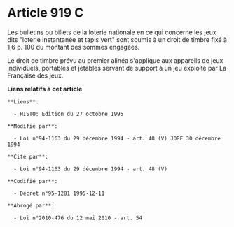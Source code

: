 # Article 919 C

Les bulletins ou billets de la loterie nationale en ce qui concerne les jeux dits "loterie instantanée et tapis vert" sont
soumis à un droit de timbre fixé à 1,6 p. 100 du montant des sommes engagées.

Le droit de timbre prévu au premier alinéa s'applique aux appareils de jeux individuels, portables et jetables servant de
support à un jeu exploité par La Française des jeux.

**Liens relatifs à cet article**

	**Liens**:

	  - HISTO: Edition du 27 octobre 1995

	**Modifié par**:

	  - Loi n°94-1163 du 29 décembre 1994 - art. 48 (V) JORF 30 décembre 1994

	**Cité par**:

	  - Loi n°94-1163 du 29 décembre 1994 - art. 48 (V)

	**Codifié par**:

	  - Décret n°95-1281 1995-12-11

	**Abrogé par**:

	  - Loi n°2010-476 du 12 mai 2010 - art. 54
